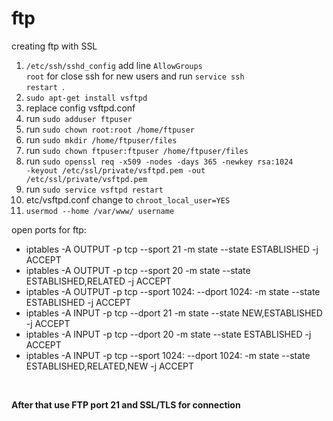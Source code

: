 # ftp
creating ftp with SSL

1) <code>/etc/ssh/sshd_config</code> add line <code>AllowGroups root</code> for close ssh for new users and run <code>service ssh restart
</code>. 
2) <code>sudo apt-get install vsftpd</code>
3) replace config vsftpd.conf
4) run <code>sudo adduser ftpuser</code>
5) run <code>sudo chown root:root /home/ftpuser</code>
6) run <code>sudo mkdir /home/ftpuser/files</code>
7) run <code>sudo chown ftpuser:ftpuser /home/ftpuser/files</code>
8) run <code>sudo openssl req -x509 -nodes -days 365 -newkey rsa:1024 -keyout /etc/ssl/private/vsftpd.pem -out /etc/ssl/private/vsftpd.pem</code>
9) run <code>sudo service vsftpd restart</code>
10) etc/vsftpd.conf change to <code>chroot_local_user=YES</code>
11) <code>usermod --home /var/www/ username</code>

open ports for ftp:
<ul>
  <li>iptables -A OUTPUT -p tcp --sport 21 -m state --state ESTABLISHED -j ACCEPT</li>
  <li>iptables -A OUTPUT -p tcp --sport 20 -m state --state ESTABLISHED,RELATED -j ACCEPT</li>
  <li>iptables -A OUTPUT -p tcp --sport 1024: --dport 1024: -m state --state ESTABLISHED -j ACCEPT</li>
  <li>iptables -A INPUT -p tcp --dport 21 -m state --state NEW,ESTABLISHED -j ACCEPT</li></li>
  <li>iptables -A INPUT -p tcp --dport 20 -m state --state ESTABLISHED -j ACCEPT</li>
  <li>iptables -A INPUT -p tcp --sport 1024: --dport 1024: -m state --state ESTABLISHED,RELATED,NEW -j ACCEPT</li>
</ul>
<br>
<p><b>After that use FTP port 21 and SSL/TLS for connection</b></p>
